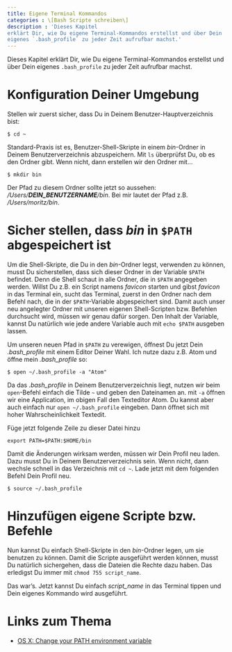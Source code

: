 ```yaml
---
title: Eigene Terminal Kommandos
categories : \[Bash Scripte schreiben\]
description : 'Dieses Kapitel
erklärt Dir, wie Du eigene Terminal-Kommandos erstellst und über Dein
eigenes `.bash_profile` zu jeder Zeit aufrufbar machst.'
---
```

Dieses Kapitel erklärt Dir, wie Du eigene Terminal-Kommandos erstellst
und über Dein eigenes `.bash_profile` zu jeder Zeit aufrufbar machst.

# Konfiguration Deiner Umgebung

Stellen wir zuerst sicher, dass Du in Deinem Benutzer-Hauptverzeichnis
bist:

    $ cd ~

Standard-Praxis ist es, Benutzer-Shell-Skripte in einem *bin*-Ordner in
Deinem Benutzerverzeichnis abzuspeichern. Mit `ls` überprüfst Du, ob es
den Ordner gibt. Wenn nicht, dann erstellen wir den Ordner mit…

    $ mkdir bin

Der Pfad zu diesem Ordner sollte jetzt so aussehen:
*/Users/**DEIN\_BENUTZERNAME**/bin*. Bei mir lautet der Pfad z.B.
*/Users/moritz/bin*.

# Sicher stellen, dass *bin* in `$PATH` abgespeichert ist

Um die Shell-Skripte, die Du in den *bin*-Ordner legst, verwenden zu
können, musst Du sicherstellen, dass sich dieser Ordner in der Variable
`$PATH` befindet. Denn die Shell schaut in alle Ordner, die in `$PATH`
angegeben werden. Willst Du z.B. ein Script namens *favicon* starten und
gibst *favicon* in das Terminal ein, sucht das Terminal, zuerst in den
Ordner nach dem Befehl nach, die in der `$PATH`-Variable abgespeichert
sind. Damit auch unser neu angelegter Ordner mit unseren eigenen
Shell-Scripten bzw. Befehlen durchsucht wird, müssen wir genau dafür
sorgen. Den Inhalt der Variable, kannst Du natürlich wie jede andere
Variable auch mit `echo $PATH` ausgeben lassen.

Um unseren neuen Pfad in `$PATH` zu verewigen, öffnest Du jetzt Dein
*.bash\_profile* mit einem Editor Deiner Wahl. Ich nutze dazu z.B. Atom
und öffne mein *.bash\_profile* so:

    $ open ~/.bash_profile -a "Atom"

Da das *.bash\_profile* in Deinem Benutzerverzeichnis liegt, nutzen wir
beim `open`-Befehl einfach die Tilde `~` und geben den Dateinamen an.
mit `-a` öffnen wir eine Application, im obigen Fall den Texteditor
Atom. Du kannst aber auch einfach nur `open ~/.bash_profile` eingeben.
Dann öffnet sich mit hoher Wahrscheinlichkeit Textedit.

Füge jetzt folgende Zeile zu dieser Datei hinzu

    export PATH=$PATH:$HOME/bin

Damit die Änderungen wirksam werden, müssen wir Dein Profil neu laden.
Dazu musst Du in Deinem Benutzerverzeichnis sein. Wenn nicht, dann
wechsle schnell in das Verzeichnis mit `cd ~`. Lade jetzt mit dem
folgenden Befehl Dein Profil neu.

    $ source ~/.bash_profile

# Hinzufügen eigene Scripte bzw. Befehle

Nun kannst Du einfach Shell-Skripte in den *bin*-Ordner legen, um sie
benutzen zu können. Damit die Scripte ausgeführt werden können, musst Du
natürlich sichergehen, dass die Dateien die Rechte dazu haben. Das
erledigst Du immer mit `chmod 755 script_name`.

Das war’s. Jetzt kannst Du einfach *script\_name* in das Terminal tippen
und Dein eigenes Kommando wird ausgeführt.

# Links zum Thema

  - [OS X: Change your PATH environment
    variable](http://www.tech-recipes.com/rx/2621/os_x_change_path_environment_variable/)
